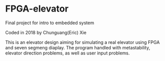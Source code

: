 # FPGA-elevator
Final project for intro to embedded system

Coded in 2018 by Chunguang(Eric) Xie

This is an elevator design aiming for simulating a real elevator using FPGA and seven segmeng diaplay.
The program handled with metastability, elevator direction problems, as well as user input problems.
